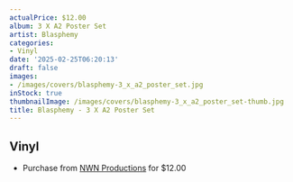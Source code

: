 ```yaml
---
actualPrice: $12.00
album: 3 X A2 Poster Set
artist: Blasphemy
categories:
- Vinyl
date: '2025-02-25T06:20:13'
draft: false
images:
- /images/covers/blasphemy-3_x_a2_poster_set.jpg
inStock: true
thumbnailImage: /images/covers/blasphemy-3_x_a2_poster_set-thumb.jpg
title: Blasphemy - 3 X A2 Poster Set
---
```


## Vinyl
* Purchase from [NWN Productions](http://shop.nwnprod.com/index.php?route=product/product&path=75&product_id=55873&sort=pd.name&order=ASC) for $12.00
